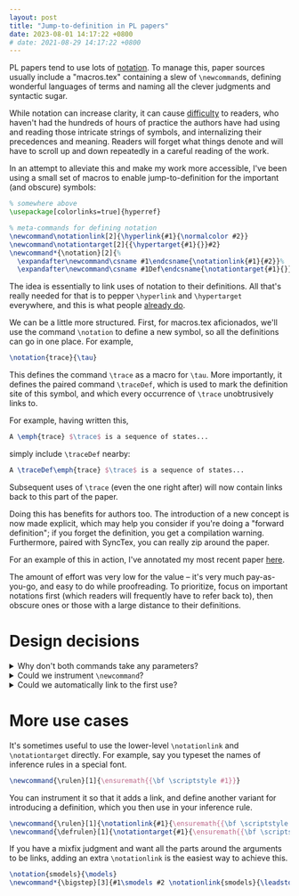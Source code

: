 ```yaml
---
layout: post
title: "Jump-to-definition in PL papers"
date: 2023-08-01 14:17:22 +0800
# date: 2021-08-29 14:17:22 +0800
---
```


PL papers tend to use lots of [notation](https://www.jsoftware.com/papers/tot.htm).
To manage this, paper sources usually include a "macros.tex" containing a slew of `\newcommand`s, defining wonderful languages of terms and naming all the clever judgments and syntactic sugar.

While notation can increase clarity, it can cause [difficulty](https://blog.sigplan.org/2020/09/29/pl-notation-is-a-barrier-to-entry/) to readers, who
haven't had the hundreds of hours of practice the authors have had using and reading those intricate strings of symbols, and internalizing their precedences and meaning.
Readers will forget what things denote and will have to scroll up and down repeatedly in a careful reading of the work.

In an attempt to alleviate this and make my work more accessible, I've been using a small set of macros to enable jump-to-definition for the important (and obscure) symbols:

```latex
% somewhere above
\usepackage[colorlinks=true]{hyperref}

% meta-commands for defining notation
\newcommand\notationlink[2]{\hyperlink{#1}{\normalcolor #2}}
\newcommand\notationtarget[2]{{\hypertarget{#1}{}}#2}
\newcommand*{\notation}[2]{%
  \expandafter\newcommand\csname #1\endcsname{\notationlink{#1}{#2}}%
  \expandafter\newcommand\csname #1Def\endcsname{\notationtarget{#1}{}}}
```

The idea is essentially to link uses of notation to their definitions. All that's really needed for that is to pepper `\hyperlink` and `\hypertarget` everywhere, and this is what people [already do](https://damaru2.github.io/general/notations_with_links/).

We can be a little more structured. First, for macros.tex aficionados, we'll use the command `\notation` to define a new symbol, so all the definitions can go in one place. For example,

```latex
\notation{trace}{\tau}
```

This defines the command `\trace` as a macro for `\tau`.
More importantly, it defines the paired command `\traceDef`, which is used to mark the definition site of this symbol, and which every occurrence of `\trace` unobtrusively links to.

For example, having written this,

```latex
A \emph{trace} $\trace$ is a sequence of states...
```

simply include `\traceDef` nearby:

```latex
A \traceDef\emph{trace} $\trace$ is a sequence of states...
```

Subsequent uses of `\trace` (even the one right after) will now contain links back to this part of the paper.

Doing this has benefits for authors too.
The introduction of a new concept is now made explicit, which may help you consider if you're doing a "forward definition";
if you forget the definition, you get a compilation warning.
Furthermore, paired with SyncTex, you can really zip around the paper.

For an example of this in action, I've annotated my most recent paper [here](https://arxiv.org/abs/2308.00988).

The amount of effort was very low for the value &ndash; it's very much pay-as-you-go, and easy to do while proofreading.
To prioritize, focus on important notations first (which readers will frequently have to refer back to), then obscure ones or those with a large distance to their definitions.

<!-- Of course, all this only helps if it goes on top of focused effort to simplify and standardize your notation. -->

<!-- Read on for a discussion of the [design](#design-decisions) and more advanced [use cases](#more-use-cases). -->

# Design decisions

<details><summary>Why don't both commands take any parameters?</summary>

For `\traceDef`, it's so it can be placed anywhere, alongside what is written. To repeat the example from before:

```latex
A \traceDef\emph{trace} $\trace$ is a sequence of states...
```

On the other hand, `\trace` taking no argument may seem like a deficiency: how should we replace a `\newcommand` with parameters?

```latex
\newcommand*{\bigstep}[3]{#1\leadsto_{#2}#3}
% what's the \notation equivalent?

% a use
We define the relation \bigstep{e}{\trace}{v} as follows...
```

The reason is that we seldom want the entire term to become a link: it's possible we want to introduce notation for subterms, like the metavariable `e`.

My suggested way forward is to define notation for some essential symbol in the term, then use it in the definition of the term macro.

```latex
\notation{bigstepto}{\leadsto}
\newcommand*{\bigstep}[3]{#1\bigstepto_{#2}#3}

We define the relation \bigsteptoDef\bigstep{e}{\trace}{v} as follows...
```

This way, which portion becomes a link is always well-defined, and there is no problem with nesting notations.
</details>

<details><summary>Could we instrument <code>\newcommand</code>?</summary>

I briefly entertained the idea of instrumenting <code>\newcommand</code> to automate defining notations.
However, <code>\newcommand</code> is used for all kinds of things, not just definitions.
We would also have to handle the case of a command having parameters (see previous point).
</details>

<details><summary>Could we automatically link to the first use?</summary>

An early version of this defined a command that redefined itself after the first time it was used, so subsequent uses would link back to the first one.
This seemed like a nice idea, based on the assumption that "forward definitions" should be avoided.

However, this can be fragile when used with figures, which may end up ordered before any given text on a page, and it is sometimes natural to defer a formal definition until after an intuitive use has been explained.

The current simpler design, relying on manual annotation of the definition site, seems more robust.
</details>

# More use cases

It's sometimes useful to use the lower-level `\notationlink` and `\notationtarget` directly.
For example, say you typeset the names of inference rules in a special font.

```latex
\newcommand{\rulen}[1]{\ensuremath{{\bf \scriptstyle #1}}}
```

You can instrument it so that it adds a link, and define another variant for introducing a definition, which you then use in your inference rule.

```latex
\newcommand{\rulen}[1]{\notationlink{#1}{\ensuremath{{\bf \scriptstyle #1}}}}
\newcommand{\defrulen}[1]{\notationtarget{#1}{\ensuremath{{\bf \scriptstyle #1}}}}
```

If you have a mixfix judgment and want all the parts around the arguments to be links, adding an extra `\notationlink` is the easiest way to achieve this.

```latex
\notation{smodels}{\models}
\newcommand*{\bigstep}[3]{#1\smodels #2 \notationlink{smodels}{\leadsto} #3}
```


<!--

[^2]: [This paper](https://arxiv.org/abs/2006.11639) is an example in the wild where the authors underline newly-introduced terms.

Anchoring the definition to a specific word could also be done. A common convention is to italicise words, so authors could define:

```latex
\newcommand*{\firstuse}[1]{%
  \traceDef\emph{}}
```

it seems better not to make that choice and leave it to authors to define in a derived macro.

, e.g. `\traceDef{\emph{trace}}`, isn't much of an improvement. Also, the way in which notation is introduced is highly varied[^1][^2], so further structure seems counterproductive.

[^1]: One could further codify this convention of italicising introduced terms:

    ```latex
    \newcommand*{\firstuse}[1]{%
      \expandafter{\csname #1Def\endcsname}\emph{#1} \ensuremath{\csname #1\endcsname}}
    ```
    
    though in practice it's not often that the command name, the typeset content, and the way in which the symbol is introduced all coincide.

Not everything is introduced in a formal definition. Stuff implicitly like in a grammar saying x is a var without any other notation than just writing the nonterminal

Going even further generating an index
this is the point at which it starts to become yak shaving, but why not

Statements. Takes this idea to its conclusion. Might be a bit too heavyweight for people. If you want something lighter this is it


https://ctan.math.washington.edu/tex-archive/macros/latex/contrib/stex/sty/statements/statements.pdf

https://tex.stackexchange.com/questions/271745/link-to-definition-for-each-command-in-mathmode

https://www.overleaf.com/learn/latex/Indices

https://tex.stackexchange.com/questions/150849/a-command-to-define-other-commands-with-arguments


latex blog post

- this
    ```\
    sd '\\newcommand\*\{\\([^}]*)\}\{(.*)\}' '\\newsdefinition{$1}{$2}' macros.tex
    sd '\\newcommand\*\{\\([^}]*)\}\{(.*)\}' '\\notation{$1}{$2}' macros.tex
    ```
- clean up lol.tex
- redefining cmds https://tex.stackexchange.com/questions/71092/automatic-species-names-in-latex-command-that-does-something-differently-the-s
- https://tex.stackexchange.com/questions/104023/what-is-a-token
- https://tex.stackexchange.com/questions/556915/why-do-i-have-to-put-braces-around-my-macro-for-subscripts-indices
- commits in paper repo
- write the post
- New command star
- https://www.overleaf.com/learn/latex/Glossaries


% \notation{trace}{\tau} 

% A \firstuse{trace}{trace} $\trace$ is a sequence of states...

% \newcommand*{\zz}[0]{res}

% In the interest of simplicity, no syntax is provided for instrumenting/wrapping \newcommand.
% The idea is to use this to define terminals, then use the terminals in other macros, so just one part of. It's also unlikely you want the entire syntax to be highlighted, e.g. if you define a judgement A,B,C |= phi ~> D,E,F, this would allow you to make only (say) the ~> a link. But then again you probably don't want the entire thing to be made into a link. if A is a metavariable it to be a link to where it is first introduced.

% TODO
% newcommand*


% https://tex.stackexchange.com/questions/445597/how-to-link-to-the-references-in-the-definition
% https://damaru2.github.io/general/notations_with_links/


% https://tex.stackexchange.com/questions/521254/how-to-use-csname-to-call-a-command-with-an-argument
% https://tex.stackexchange.com/questions/302308/defining-a-command-to-define-an-asterisk-command
% https://tex.stackexchange.com/questions/73271/how-to-redefine-or-patch-the-newcommand-command
% https://tex.stackexchange.com/questions/287657/learning-to-use-xparse

% an earlier version found the first use and marked it. but this is fragile because for example, a figure might appear above the definition
% firstuse -> definition?

% can use incrementlly. don't have to define first use. though a bit pointless without

-->

